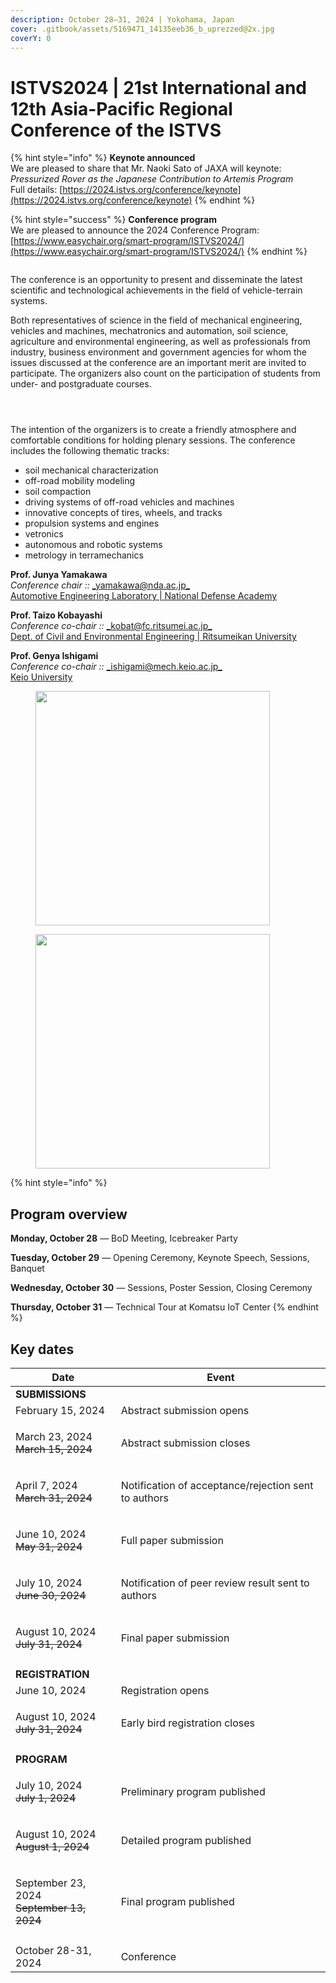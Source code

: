 ```yaml
---
description: October 28–31, 2024 | Yokohama, Japan
cover: .gitbook/assets/5169471_14135eeb36_b_uprezzed@2x.jpg
coverY: 0
---
```


# ISTVS2024 | 21st International and 12th Asia-Pacific Regional Conference of the ISTVS

{% hint style="info" %}
**Keynote announced**\
We are pleased to share that Mr. Naoki Sato of JAXA will keynote:\
_Pressurized Rover as the Japanese Contribution to Artemis Program_\
Full details: [https://2024.istvs.org/conference/keynote](https://2024.istvs.org/conference/keynote)
{% endhint %}

{% hint style="success" %}
**Conference program**\
We are pleased to announce the 2024 Conference Program:\
[https://www.easychair.org/smart-program/ISTVS2024/](https://www.easychair.org/smart-program/ISTVS2024/)
{% endhint %}

<figure><img src=".gitbook/assets/mount-fuji-1225931_1920.jpg" alt=""><figcaption></figcaption></figure>

The conference is an opportunity to present and disseminate the latest scientific and technological achievements in the field of vehicle-terrain systems.

Both representatives of science in the field of mechanical engineering, vehicles and machines, mechatronics and automation, soil science, agriculture and environmental engineering, as well as professionals from industry, business environment and government agencies for whom the issues discussed at the conference are an important merit are invited to participate. The organizers also count on the participation of students from under- and postgraduate courses.

<div>

<figure><img src=".gitbook/assets/4WD_test.jpg" alt=""><figcaption></figcaption></figure>

 

<figure><img src=".gitbook/assets/road_roller.jpg" alt=""><figcaption></figcaption></figure>

 

<figure><img src=".gitbook/assets/crawler_drone.jpg" alt=""><figcaption></figcaption></figure>

</div>

The intention of the organizers is to create a friendly atmosphere and comfortable conditions for holding plenary sessions. The conference includes the following thematic tracks:

* soil mechanical characterization
* off-road mobility modeling
* soil compaction
* driving systems of off-road vehicles and machines
* innovative concepts of tires, wheels, and tracks
* propulsion systems and engines
* vetronics
* autonomous and robotic systems
* metrology in terramechanics

**Prof. Junya Yamakawa**\
_Conference chair ::_ [_yamakawa@nda.ac.jp_](mailto:yamakawa@nda.ac.jp)\
[Automotive Engineering Laboratory | National Defense Academy](http://www.nda.ac.jp/cc/mech/en/automotive-engineering.html#faculty)

**Prof. Taizo Kobayashi**\
_Conference co-chair ::_ [_kobat@fc.ritsumei.ac.jp_](mailto:kobat@fc.ritsumei.ac.jp)\
[Dept. of Civil and Environmental Engineering | Ritsumeikan University](https://en.ritsumei.ac.jp/gsse/academics/researchers/article.html/?id=86)

**Prof. Genya Ishigami**\
_Conference co-chair ::_ [_ishigami@mech.keio.ac.jp_](mailto:ishigami@mech.keio.ac.jp)\
[Keio University](http://www.srg.mech.keio.ac.jp)

<div>

<figure><img src=".gitbook/assets/excavator.jpeg" alt="" width="375"><figcaption></figcaption></figure>

 

<figure><img src=".gitbook/assets/wheel_test.jpg" alt="" width="375"><figcaption></figcaption></figure>

</div>



{% hint style="info" %}
## Program overview

**Monday, October 28** — BoD Meeting, Icebreaker Party&#x20;

**Tuesday, October 29** — Opening Ceremony, Keynote Speech, Sessions, Banquet&#x20;

**Wednesday, October 30** — Sessions, Poster Session, Closing Ceremony&#x20;

**Thursday, October 31** — Technical Tour at Komatsu IoT Center
{% endhint %}

## Key dates

| Date                                                       | Event                                                |
| ---------------------------------------------------------- | ---------------------------------------------------- |
| **SUBMISSIONS**                                            |                                                      |
| February 15, 2024                                          | Abstract submission opens                            |
| <p>March 23, 2024<br><del>March 15, 2024</del></p>         | Abstract submission closes                           |
| <p>April 7, 2024<br><del>March 31, 2024</del></p>          | Notification of acceptance/rejection sent to authors |
| <p>June 10, 2024<br><del>May 31, 2024</del></p>            | Full paper submission                                |
| <p>July 10, 2024<br><del>June 30, 2024</del></p>           | Notification of peer review result sent to authors   |
| <p>August 10, 2024<br><del>July 31, 2024</del></p>         | Final paper submission                               |
|                                                            |                                                      |
| **REGISTRATION**                                           |                                                      |
| June 10, 2024                                              | Registration opens                                   |
| <p>August 10, 2024<br><del>July 31, 2024</del></p>         | Early bird registration closes                       |
|                                                            |                                                      |
| **PROGRAM**                                                |                                                      |
| <p>July 10, 2024<br><del>July 1, 2024</del></p>            | Preliminary program published                        |
| <p>August 10, 2024<br><del>August 1, 2024</del></p>        | Detailed program published                           |
| <p>September 23, 2024<br><del>September 13, 2024</del></p> | Final program published                              |
|                                                            |                                                      |
| October 28-31, 2024                                        | Conference                                           |



<figure><img src=".gitbook/assets/rover.jpg" alt=""><figcaption></figcaption></figure>

<figure><img src=".gitbook/assets/HdXLhbPIFOCdy3rokbWAYQDizPu0JVHE.jpeg" alt=""><figcaption></figcaption></figure>

<figure><img src=".gitbook/assets/2024 YOKOHAMA - Twitter - CORRECT.png" alt=""><figcaption></figcaption></figure>
